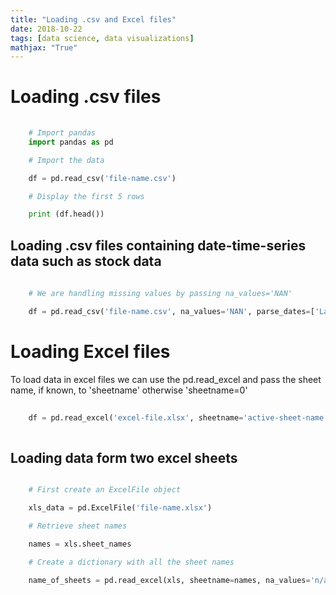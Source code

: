 ```yaml
---
title: "Loading .csv and Excel files"
date: 2018-10-22
tags: [data science, data visualizations]
mathjax: "True"
---
```


# Loading .csv files

```python
	
	# Import pandas
	import pandas as pd

	# Import the data

	df = pd.read_csv('file-name.csv')

	# Display the first 5 rows

	print (df.head())

```

## Loading .csv files containing date-time-series data such as stock data

```python
	
	# We are handling missing values by passing na_values='NAN'

	df = pd.read_csv('file-name.csv', na_values='NAN', parse_dates=['Last Update'])

```  

# Loading Excel files

To load data in excel files we can use the pd.read_excel and pass the sheet 
name, if known, to 'sheetname' otherwise 'sheetname=0' 

```python
	
	df = pd.read_excel('excel-file.xlsx', sheetname='active-sheet-name', na_values='n/a')
	
```

## Loading data form two excel sheets

```python

	# First create an ExcelFile object

	xls_data = pd.ExcelFile('file-name.xlsx')

	# Retrieve sheet names

	names = xls.sheet_names

	# Create a dictionary with all the sheet names

	name_of_sheets = pd.read_excel(xls, sheetname=names, na_values='n/a')


```